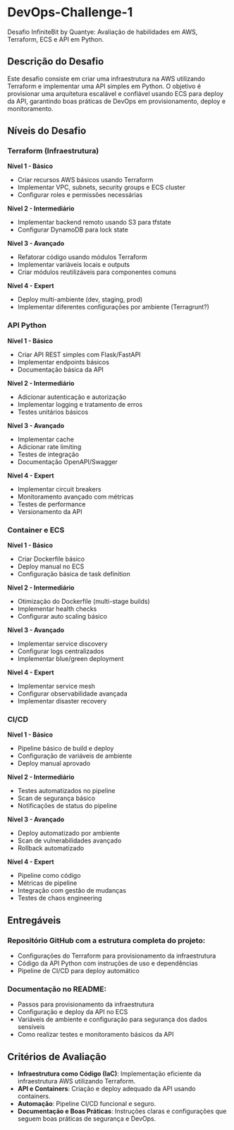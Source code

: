 # DevOps-Challenge-1

Desafio InfiniteBit by Quantye: Avaliação de habilidades em AWS, Terraform, ECS e API em Python.

## Descrição do Desafio

Este desafio consiste em criar uma infraestrutura na AWS utilizando Terraform e implementar uma API simples em Python. O objetivo é provisionar uma arquitetura escalável e confiável usando ECS para deploy da API, garantindo boas práticas de DevOps em provisionamento, deploy e monitoramento.

## Níveis do Desafio

### Terraform (Infraestrutura)

**Nível 1 - Básico**
- Criar recursos AWS básicos usando Terraform
- Implementar VPC, subnets, security groups e ECS cluster
- Configurar roles e permissões necessárias

**Nível 2 - Intermediário**
- Implementar backend remoto usando S3 para tfstate
- Configurar DynamoDB para lock state

**Nível 3 - Avançado**
- Refatorar código usando módulos Terraform
- Implementar variáveis locais e outputs
- Criar módulos reutilizáveis para componentes comuns

**Nível 4 - Expert**
- Deploy multi-ambiente (dev, staging, prod)
- Implementar diferentes configurações por ambiente (Terragrunt?)

### API Python

**Nível 1 - Básico**
- Criar API REST simples com Flask/FastAPI
- Implementar endpoints básicos
- Documentação básica da API

**Nível 2 - Intermediário**
- Adicionar autenticação e autorização
- Implementar logging e tratamento de erros
- Testes unitários básicos

**Nível 3 - Avançado**
- Implementar cache
- Adicionar rate limiting
- Testes de integração
- Documentação OpenAPI/Swagger

**Nível 4 - Expert**
- Implementar circuit breakers
- Monitoramento avançado com métricas
- Testes de performance
- Versionamento da API

### Container e ECS

**Nível 1 - Básico**
- Criar Dockerfile básico
- Deploy manual no ECS
- Configuração básica de task definition

**Nível 2 - Intermediário**
- Otimização do Dockerfile (multi-stage builds)
- Implementar health checks
- Configurar auto scaling básico

**Nível 3 - Avançado**
- Implementar service discovery
- Configurar logs centralizados
- Implementar blue/green deployment

**Nível 4 - Expert**
- Implementar service mesh
- Configurar observabilidade avançada
- Implementar disaster recovery

### CI/CD

**Nível 1 - Básico**
- Pipeline básico de build e deploy
- Configuração de variáveis de ambiente
- Deploy manual aprovado

**Nível 2 - Intermediário**
- Testes automatizados no pipeline
- Scan de segurança básico
- Notificações de status do pipeline

**Nível 3 - Avançado**
- Deploy automatizado por ambiente
- Scan de vulnerabilidades avançado
- Rollback automatizado

**Nível 4 - Expert**
- Pipeline como código
- Métricas de pipeline
- Integração com gestão de mudanças
- Testes de chaos engineering

## Entregáveis

### Repositório GitHub com a estrutura completa do projeto:

- Configurações do Terraform para provisionamento da infraestrutura
- Código da API Python com instruções de uso e dependências
- Pipeline de CI/CD para deploy automático

### Documentação no README:

- Passos para provisionamento da infraestrutura
- Configuração e deploy da API no ECS
- Variáveis de ambiente e configuração para segurança dos dados sensíveis
- Como realizar testes e monitoramento básicos da API

## Critérios de Avaliação

- **Infraestrutura como Código (IaC)**: Implementação eficiente da infraestrutura AWS utilizando Terraform.
- **API e Containers**: Criação e deploy adequado da API usando containers.
- **Automação**: Pipeline CI/CD funcional e seguro.
- **Documentação e Boas Práticas**: Instruções claras e configurações que seguem boas práticas de segurança e DevOps.
